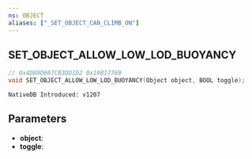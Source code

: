 ```yaml
---
ns: OBJECT
aliases: ["_SET_OBJECT_CAN_CLIMB_ON"]
---
```

## SET_OBJECT_ALLOW_LOW_LOD_BUOYANCY

```c
// 0x4D89D607CB3DD1D2 0x19B17769
void SET_OBJECT_ALLOW_LOW_LOD_BUOYANCY(Object object, BOOL toggle);
```

```
NativeDB Introduced: v1207
```

## Parameters
* **object**:
* **toggle**:
